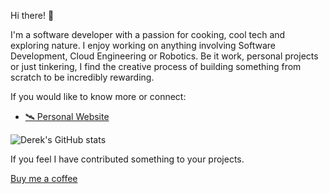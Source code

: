 Hi there! 👋

I'm a software developer with a passion for cooking, cool tech and exploring nature. I enjoy working on anything involving Software Development, Cloud Engineering or Robotics. Be it work, personal projects or just tinkering, I find the creative process of building something from scratch to be incredibly rewarding.

If you would like to know more or connect:
- [🛰 Personal Website](https://docs.dereklarmstrong.com/)

![Derek's GitHub stats](https://github-readme-stats.vercel.app/api?username=dereklarmstrong&show_icons=true&theme=radical)

<!--
**Docmeir/docmeir** is a ✨ _special_ ✨ repository because its `README.md` (this file) appears on your GitHub profile.

Here are some ideas to get you started:

- 🔭 I’m currently working on ...
- 🌱 I’m currently learning ...
- 👯 I’m looking to collaborate on ...
- 🤔 I’m looking for help with ...
- 💬 Ask me about ...
- 📫 How to reach me: ...
- 😄 Pronouns: ...
- ⚡ Fun fact: ...
-->

If you feel I have contributed something to your projects.

[Buy me a coffee](https://buymeacoffee.com/docmeir)
